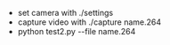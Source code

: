 - set camera with ./settings
- capture video with ./capture name.264
- python test2.py --file name.264
